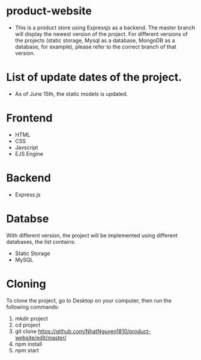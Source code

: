 # product-website

- This is a product store using Expressjs as a backend. The master branch will display the newest version of the project. For different versions of the projects (static storage, Mysql as a database, MongoDB as a database, for example), please refer to the correct branch of that version. 


# List of update dates of the project.
- As of June 15th, the static models is updated. 

# Frontend 
- HTML
- CSS
- Javscript
- EJS Engine

# Backend 
- Express.js

# Databse
With different version, the project will be implemented using different databases, the list contains: 
- Static Storage 
- MySQL 


# Cloning
To clone the project, go to Desktop on your computer, then run the following commands: 

1. mkdir project 
2. cd project 
3. git clone https://github.com/NhatNguyen1810/product-website/edit/master/
4. npm install 
5. npm start
